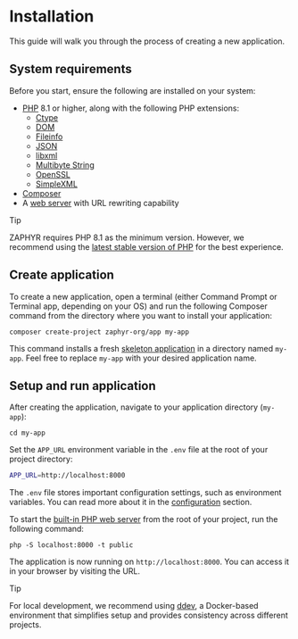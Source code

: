 # Installation

This guide will walk you through the process of creating a new application.

## System requirements

Before you start, ensure the following are installed on your system:

* [PHP](https://www.php.net) 8.1 or higher, along with the following PHP extensions:
    * [Ctype](https://www.php.net/book.ctype)
    * [DOM](https://www.php.net/book.dom)
    * [Fileinfo](https://www.php.net/book.fileinfo)
    * [JSON](https://www.php.net/book.json)
    * [libxml](https://www.php.net/book.libxml)
    * [Multibyte String](https://www.php.net/book.mbstring)
    * [OpenSSL](https://www.php.net/book.openssl)
    * [SimpleXML](https://www.php.net/book.simplexml)
* [Composer](https://getcomposer.org/)
* A [web server](https://www.php.net/manual/features.commandline.webserver.php) with URL rewriting capability

> [!TIP]
> ZAPHYR requires PHP 8.1 as the minimum version. However, we recommend using the
> [latest stable version of PHP](https://www.php.net/supported-versions.php) for the best experience.

## Create application

To create a new application, open a terminal (either Command Prompt or Terminal app, depending on your OS) and run the
following Composer command from the directory where you want to install your application:

```console
composer create-project zaphyr-org/app my-app
```

This command installs a fresh [skeleton application](https://github.com/zaphyr-org/app) in a directory named `my-app`.
Feel free to replace `my-app` with your desired application name.

## Setup and run application

After creating the application, navigate to your application directory (`my-app`):

```console
cd my-app
```

Set the `APP_URL` environment variable in the `.env` file at the root of your project directory:

```bash
APP_URL=http://localhost:8000
```

The `.env` file stores important configuration settings, such as environment variables. You can read more about it in
the [configuration](/docs/framework/latest/configuration#environment-variables) section.

To start the [built-in PHP web server](https://www.php.net/manual/features.commandline.webserver.php) from the root of
your project, run the following command:

```console
php -S localhost:8000 -t public
```

The application is now running on `http://localhost:8000`. You can access it in your browser by visiting the URL.

> [!TIP]
> For local development, we recommend using [ddev](https://ddev.readthedocs.io/en/stable/), a Docker-based environment
> that simplifies setup and provides consistency across different projects.
